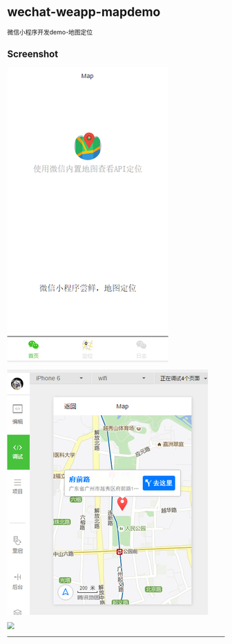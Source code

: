 # wechat-weapp-mapdemo

微信小程序开发demo-地图定位


## Screenshot


![](./image/screenshot1.png)

![](./image/screenshot2.png)

![](./image/navigatitor.png)



---

